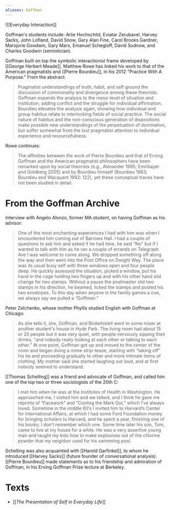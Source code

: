 ```yaml
---
aliases: Goffman
---
```


![[Everyday Interaction]]

Goffman's students include: Arlie Hochschild, Eviatar Zerubavel, Harvey Sacks, John Lofland, David Snow, Gary Alan Fine, Carol Brooks Gardner, Marojorie Goodwin, Gary Marx, Emanuel Schegloff, David Sudnow, and Charles Goodwin (semiotician).

Goffman built on top the symbolic interactionist frame developed by [[George Herbert Meade]]. Matthew Rowe has linked his work to that of the American pragmatists and [[Pierre Bourdieu]], in his 2012 "Practice With A Purpose." From the abstract:
> Pragmatist understandings of truth, habit, and self ground the discussion of commonality and divergence among these theorists. Goffman expands the analysis to the meso-level of situation and institution, adding conflict and the struggle for individual affirmation. Bourdieu elevates the analysis again, showing how individual and group habitus relate to interlocking fields of social practice. The social nature of habitus and the non-conscious generation of dispositions make possible new understandings of the perpetuation of domination, but suffer somewhat from the lost pragmatist attention to individual experience and resourcefulness. 

Rowe continues:
> The affinities between the work of Pierre Bourdieu and that of Erving Goffman and the American pragmatist philosophers have been remarked upon by social theorists (e.g., Alexander 1995; Emirbayer and Goldberg 2005) and by Bourdieu himself (Bourdieu 1983; Bourdieu and Wacquant 1992: 122), yet these conceptual traces have not been studied in detail.

# From the Goffman Archive

Interview with Angelo Alonzo, former MA student, on having Goffman as his advisor:
> One of the most enchanting experiences I had with him was when I encountered him coming out of Barrows Hall. I had a couple of questions to ask him and asked if he had time, he said “No” but if I wanted to talk with him as he ran a couple of errands on Telegraph Ave I was welcome to come along. We dropped something off along the way and then went into the Post Office on Dwight Way. The place was its usual busy self with three windows open and four people deep. He quickly assessed the situation, picked a window, put his hand in the cage holding two fingers up and with his other hand slid change for two stamps. Without a pause the postmaster slid two stamps in his direction, he beamed, licked the stamps and posted his two envelopes. To this day when anyone in the family games a cue, we always say we pulled a “Goffman.”

Peter Zelchenko, whose mother Phyllis studied English with Goffman at Chicago:
> As she tells it, she, Goffman, and Birdwhistell went to some mixer at another student's house in Hyde Park. The living room had about 15 or 20 people but it was very quiet, with people nervously sipping their drinks, “and nobody really looking at each other or talking to each other.” At one point, Goffman got up and moved to the center of the room and began doing a mime strip-tease, starting with “taking off” his tie and proceeding gradually to other and more intimate items of clothing. My mother said she started laughing out loud, and at first nobody seemed to understand.

[[Thomas Schelling]] was a friend and advocate of Goffman, and called him one of the top two or three sociologists of the 20th C:
> I met him when he was at the Institutes of Health in Washington. He approached me, I visited him and we talked, and I think he gave me reprints of “Facework” and “Cooling the Mark Out,” which I’ve always loved. Sometime in the middle 60’s I invited him to Harvard’s Center for International Affairs, at which I had some Ford Foundation money for bringing scholars to Harvard, and he spent a year, finishing one of his books; I don’t remember which one. Some time later his son, Tom, came to live at my house for a while. He was a very assertive young man and taught my kids how to make explosives out of the chlorine powder that my neighbor used for his swimming pool.

Schelling was also acquainted with [[Harold Garfinkel]], to whom he introduced [[Harvey Sacks]] (future founder of conversational analysis). [[Pierre Bourdieu]] made statements as to his friendship and admiration of Goffman, in his Erving Goffman Prize lecture at Berkeley.

# Texts

- [[_The Presentation of Self in Everyday Life_]]